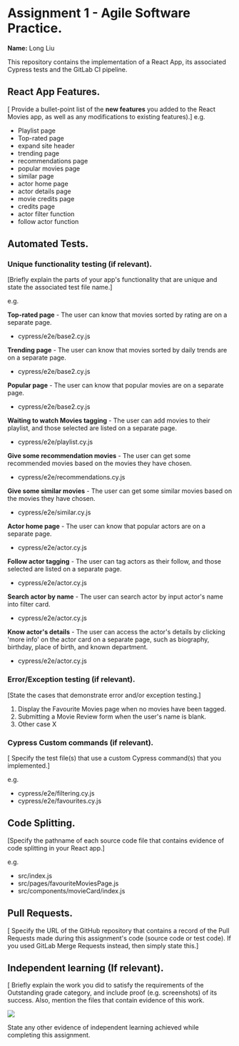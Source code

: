 # Assignment 1 - Agile Software Practice.

__Name:__ Long Liu

This repository contains the implementation of a React App, its associated Cypress tests and the GitLab CI pipeline.

## React App Features.

[ Provide a bullet-point list of the __new features__ you added to the React Movies app, as well as any modifications to existing features).] e.g.
 
+ Playlist page
+ Top-rated page
+ expand site header
+ trending page
+ recommendations page
+ popular movies page
+ similar page
+ actor home page
+ actor details page
+ movie credits page
+ credits page
+ actor filter function
+ follow actor function

## Automated Tests.

### Unique functionality testing (if relevant).

[Briefly explain the parts of your app's  functionality that are unique and state the associated test file name.] 

e.g.

__Top-rated page__ - The user can know that movies sorted by rating are on a separate page.

+ cypress/e2e/base2.cy.js

__Trending page__ - The user can know that movies sorted by daily trends are on a separate page.

+ cypress/e2e/base2.cy.js

__Popular page__ - The user can know that popular movies are on a separate page.

+ cypress/e2e/base2.cy.js

__Waiting to watch Movies tagging__ - The user can add movies to their playlist, and those selected are listed on a separate page.

+ cypress/e2e/playlist.cy.js

__Give some recommendation movies__ - The user can get some recommended movies based on the movies they have chosen.

+ cypress/e2e/recommendations.cy.js

__Give some similar movies__ - The user can get some similar movies based on the movies they have chosen.

+ cypress/e2e/similar.cy.js

__Actor home page__ - The user can know that popular actors are on a separate page.

+ cypress/e2e/actor.cy.js

__Follow actor tagging__ - The user can tag actors as their follow, and those selected are listed on a separate page.

+ cypress/e2e/actor.cy.js

__Search actor by name__ - The user can search actor by input actor's name into filter card.

+ cypress/e2e/actor.cy.js

__Know actor's details__ - The user can access the actor's details by clicking 'more info' on the actor card on a separate page, such as biography, birthday, place of birth, and known department.

+ cypress/e2e/actor.cy.js

### Error/Exception testing (if relevant).

[State the cases that demonstrate error and/or exception testing.]

1. Display the Favourite Movies page when no movies have been tagged.
1. Submitting a Movie Review form when the user's name is blank.
1. Other case X

### Cypress Custom commands (if relevant).

[ Specify the test file(s) that use a custom Cypress command(s) that you implemented.]

e.g.
+ cypress/e2e/filtering.cy.js
+ cypress/e2e/favourites.cy.js

## Code Splitting.

[Specify the pathname of each source code file that contains evidence of code splitting in your React app.]

e.g.
+ src/index.js
+ src/pages/favouriteMoviesPage.js
+ src/components/movieCard/index.js

## Pull Requests.

[ Specify the URL of the GitHub repository that contains a record of the Pull Requests made during this assignment's code (source code or test code). If you used GitLab Merge Requests instead, then simply state this.]

## Independent learning (If relevant).

[ Briefly explain the work you did to satisfy the requirements of the Outstanding grade category, and include proof (e.g. screenshots) of its success. Also, mention the files that contain evidence of this work.

![](./images/sample.png)

State any other evidence of independent learning achieved while completing this assignment.


